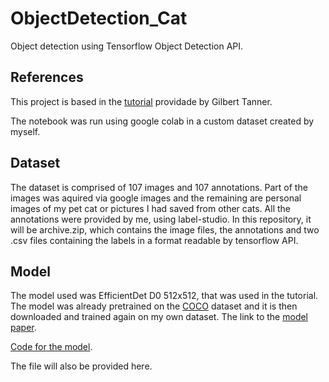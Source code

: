 # ObjectDetection_Cat
Object detection using Tensorflow Object Detection API.

## References

This project is based in the [tutorial](https://gilberttanner.com/blog/object-detection-with-tensorflow-2/) providade by Gilbert Tanner.

The notebook was run using google colab in a custom dataset created by myself.

## Dataset

The dataset is comprised of 107 images and 107 annotations. Part of the images was aquired via google images and the remaining are personal images of my pet cat or pictures I had saved from other cats. All the annotations were provided by me, using label-studio. In this repository, it will be archive.zip, which contains the image files, the annotations and two .csv files containing the labels in a format readable by tensorflow API.

## Model

The model used was EfficientDet D0 512x512, that was used in the tutorial. The model was already pretrained on the [COCO](https://cocodataset.org/#home) dataset and it is then downloaded and trained again on my own dataset. The link to the [model paper](https://openaccess.thecvf.com/content_CVPR_2020/papers/Tan_EfficientDet_Scalable_and_Efficient_Object_Detection_CVPR_2020_paper.pdf).

[Code for the model](https://github.com/google/automl/tree/master/efficientdet).

The file will also be provided here.